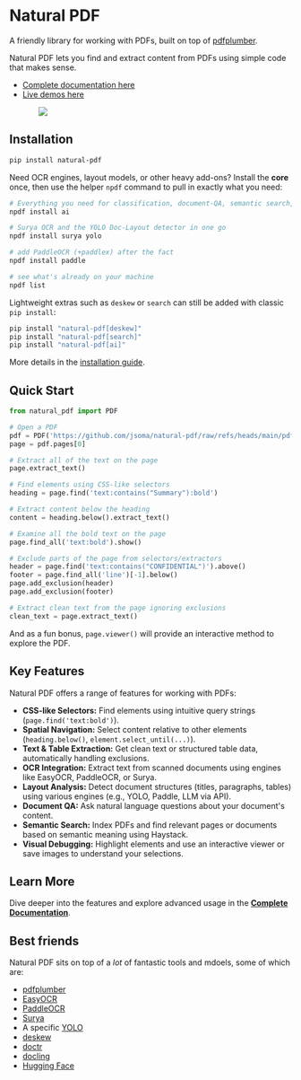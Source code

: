 # Natural PDF

A friendly library for working with PDFs, built on top of [pdfplumber](https://github.com/jsvine/pdfplumber).

Natural PDF lets you find and extract content from PDFs using simple code that makes sense.

- [Complete documentation here](https://jsoma.github.io/natural-pdf)
- [Live demos here](https://colab.research.google.com/github/jsoma/natural-pdf/)

<div style="max-width: 400px; margin: auto"><a href="sample-screen.png"><img src="sample-screen.png"></a></div>

## Installation

```bash
pip install natural-pdf
```

Need OCR engines, layout models, or other heavy add-ons? Install the **core** once, then use the helper `npdf` command to pull in exactly what you need:

```bash
# Everything you need for classification, document-QA, semantic search, etc.
npdf install ai

# Surya OCR and the YOLO Doc-Layout detector in one go
npdf install surya yolo

# add PaddleOCR (+paddlex) after the fact
npdf install paddle

# see what's already on your machine
npdf list
```

Lightweight extras such as `deskew` or `search` can still be added with
classic `pip install`:

```bash
pip install "natural-pdf[deskew]"
pip install "natural-pdf[search]"
pip install "natural-pdf[ai]"
```

More details in the [installation guide](https://jsoma.github.io/natural-pdf/installation/).

## Quick Start

```python
from natural_pdf import PDF

# Open a PDF
pdf = PDF('https://github.com/jsoma/natural-pdf/raw/refs/heads/main/pdfs/01-practice.pdf')
page = pdf.pages[0]

# Extract all of the text on the page
page.extract_text()

# Find elements using CSS-like selectors
heading = page.find('text:contains("Summary"):bold')

# Extract content below the heading
content = heading.below().extract_text()

# Examine all the bold text on the page
page.find_all('text:bold').show()

# Exclude parts of the page from selectors/extractors
header = page.find('text:contains("CONFIDENTIAL")').above()
footer = page.find_all('line')[-1].below()
page.add_exclusion(header)
page.add_exclusion(footer)

# Extract clean text from the page ignoring exclusions
clean_text = page.extract_text()
```

And as a fun bonus, `page.viewer()` will provide an interactive method to explore the PDF.

## Key Features

Natural PDF offers a range of features for working with PDFs:

*   **CSS-like Selectors:** Find elements using intuitive query strings (`page.find('text:bold')`).
*   **Spatial Navigation:** Select content relative to other elements (`heading.below()`, `element.select_until(...)`).
*   **Text & Table Extraction:** Get clean text or structured table data, automatically handling exclusions.
*   **OCR Integration:** Extract text from scanned documents using engines like EasyOCR, PaddleOCR, or Surya.
*   **Layout Analysis:** Detect document structures (titles, paragraphs, tables) using various engines (e.g., YOLO, Paddle, LLM via API).
*   **Document QA:** Ask natural language questions about your document's content.
*   **Semantic Search:** Index PDFs and find relevant pages or documents based on semantic meaning using Haystack.
*   **Visual Debugging:** Highlight elements and use an interactive viewer or save images to understand your selections.

## Learn More

Dive deeper into the features and explore advanced usage in the [**Complete Documentation**](https://jsoma.github.io/natural-pdf).

## Best friends

Natural PDF sits on top of a *lot* of fantastic tools and mdoels, some of which are:

- [pdfplumber](https://github.com/jsvine/pdfplumber)
- [EasyOCR](https://www.jaided.ai/easyocr/)
- [PaddleOCR](https://paddlepaddle.github.io/PaddleOCR/latest/en/index.html)
- [Surya](https://github.com/VikParuchuri/surya)
- A specific [YOLO](https://github.com/opendatalab/DocLayout-YOLO)
- [deskew](https://github.com/sbrunner/deskew)
- [doctr](https://github.com/mindee/doctr)
- [docling](https://github.com/docling-project/docling)
- [Hugging Face](https://huggingface.co/models)